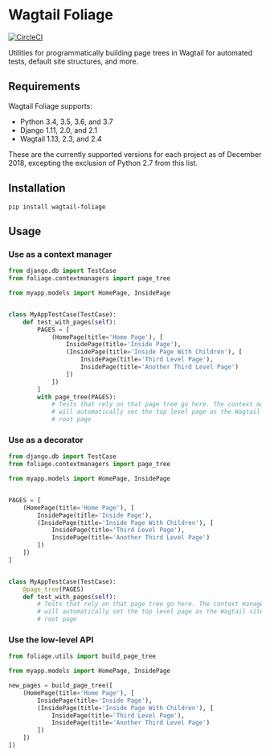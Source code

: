 # Wagtail Foliage

[![CircleCI](https://circleci.com/gh/harrislapiroff/wagtail-foliage.svg?style=svg)](https://circleci.com/gh/harrislapiroff/wagtail-foliage)

Utilities for programmatically building page trees in Wagtail for automated
tests, default site structures, and more.

## Requirements

Wagtail Foliage supports:

* Python 3.4, 3.5, 3.6, and 3.7
* Django 1.11, 2.0, and 2.1
* Wagtail 1.13, 2.3, and 2.4

These are the currently supported versions for each project as of December
2018, excepting the exclusion of Python 2.7 from this list.

## Installation

```shell
pip install wagtail-foliage
```

## Usage

### Use as a context manager

```python
from django.db import TestCase
from foliage.contextmanagers import page_tree

from myapp.models import HomePage, InsidePage


class MyAppTestCase(TestCase):
    def test_with_pages(self):
        PAGES = [
            (HomePage(title='Home Page'), [
                InsidePage(title='Inside Page'),
                (InsidePage(title='Inside Page With Children'), [
                    InsidePage(title='Third Level Page'),
                    InsidePage(title='Another Third Level Page')
                ])
            ])
        ]
        with page_tree(PAGES):
            # Tests that rely on that page tree go here. The context manager
            # will automatically set the top level page as the Wagtail site's
            # root page
```

### Use as a decorator

```python
from django.db import TestCase
from foliage.contextmanagers import page_tree

from myapp.models import HomePage, InsidePage


PAGES = [
    (HomePage(title='Home Page'), [
        InsidePage(title='Inside Page'),
        (InsidePage(title='Inside Page With Children'), [
            InsidePage(title='Third Level Page'),
            InsidePage(title='Another Third Level Page')
        ])
    ])
]


class MyAppTestCase(TestCase):
    @page_tree(PAGES)
    def test_with_pages(self):
        # Tests that rely on that page tree go here. The context manager
        # will automatically set the top level page as the Wagtail site's
        # root page
```

### Use the low-level API

```python
from foliage.utils import build_page_tree

from myapp.models import HomePage, InsidePage

new_pages = build_page_tree([
    (HomePage(title='Home Page'), [
        InsidePage(title='Inside Page'),
        (InsidePage(title='Inside Page With Children'), [
            InsidePage(title='Third Level Page'),
            InsidePage(title='Another Third Level Page')
        ])
    ])
])
```
